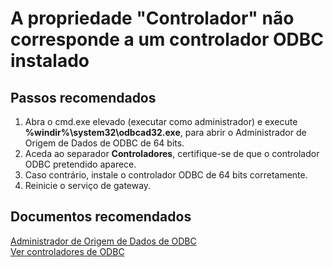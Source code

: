 <properties
    pageTitle="Driver property doesn't correspond to an installed ODBC driver"
    description="A propriedade Controlador não corresponde a um controlador ODBC instalado"
    service="microsoft.analysisservices"
    resource="servers"
    authors="bnmaa"
    displayOrder="2"
    selfHelpType="resource"
    supportTopicIds=""
    resourceTags=""
    productPesIds=""
    cloudEnvironments="MoonCake"
/>

# <a name="driver-property-doesnt-correspond-to-an-installed-odbc-driver"></a>A propriedade "Controlador" não corresponde a um controlador ODBC instalado

## <a name="recommended-steps"></a>**Passos recomendados**

1. Abra o cmd.exe elevado (executar como administrador) e execute **%windir%\system32\odbcad32.exe**, para abrir o Administrador de Origem de Dados de ODBC de 64 bits.
2. Aceda ao separador **Controladores**, certifique-se de que o controlador ODBC pretendido aparece.
3. Caso contrário, instale o controlador ODBC de 64 bits corretamente.
4. Reinicie o serviço de gateway.

## <a name="recommended-documents"></a>**Documentos recomendados**

[Administrador de Origem de Dados de ODBC](https://docs.microsoft.com/sql/odbc/admin/odbc-data-source-administrator) <br />
[Ver controladores de ODBC](https://docs.microsoft.com/sql/odbc/admin/viewing-drivers)

